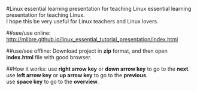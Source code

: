 #Linux essential learning presentation for teaching
Linux essential learning presentation for teaching Linux.  
I hope this be very useful for Linux teachers and Linux lovers.

##see/use online:
http://mlibre.github.io/linux_essential_tutorial_presentation/index.html

##use/see offline:
Download project in **zip** format, and then open **index.html** file with good browser.

##How it works:
use **right arrow key** or **down arrow key** to go to the **next**.  
use **left arrow key** or **up arrow key** to go to the **previous**.  
use **space key** to go to the **overview**.  
